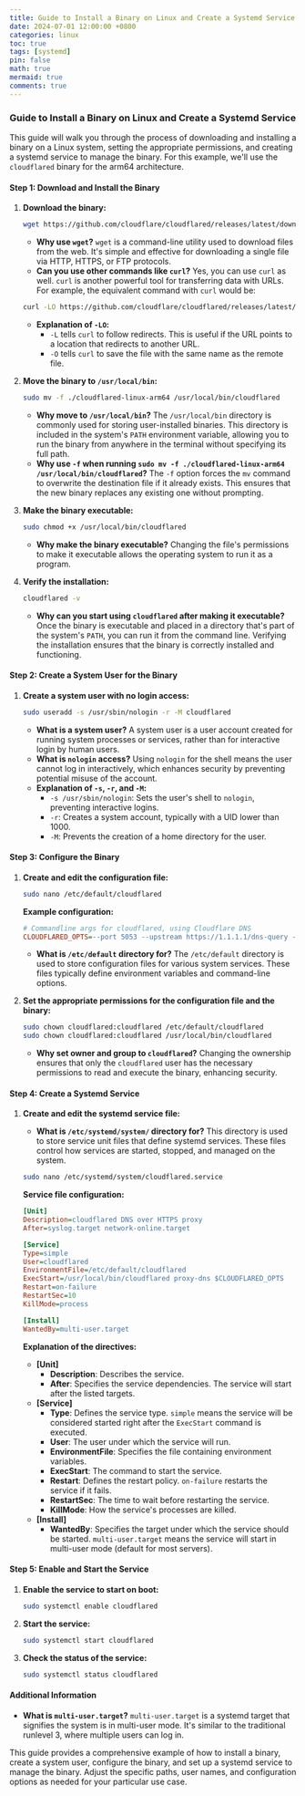 ```yaml
---
title: Guide to Install a Binary on Linux and Create a Systemd Service
date: 2024-07-01 12:00:00 +0800
categories: linux
toc: true
tags: [systemd]
pin: false
math: true
mermaid: true
comments: true
---
```



### Guide to Install a Binary on Linux and Create a Systemd Service

This guide will walk you through the process of downloading and installing a binary on a Linux system, setting the appropriate permissions, and creating a systemd service to manage the binary. For this example, we'll use the `cloudflared` binary for the arm64 architecture.

#### Step 1: Download and Install the Binary

1. **Download the binary:**
   ```bash
   wget https://github.com/cloudflare/cloudflared/releases/latest/download/cloudflared-linux-arm64
   ```
   
   - **Why use `wget`?**
     `wget` is a command-line utility used to download files from the web. It's simple and effective for downloading a single file via HTTP, HTTPS, or FTP protocols.
   - **Can you use other commands like `curl`?**
     Yes, you can use `curl` as well. `curl` is another powerful tool for transferring data with URLs. For example, the equivalent command with `curl` would be:
   ```bash
   curl -LO https://github.com/cloudflare/cloudflared/releases/latest/download/cloudflared-linux-arm64
   ```
     - **Explanation of `-LO`:**
       - `-L` tells `curl` to follow redirects. This is useful if the URL points to a location that redirects to another URL.
       - `-O` tells `curl` to save the file with the same name as the remote file.


3. **Move the binary to `/usr/local/bin`:**
   ```bash
   sudo mv -f ./cloudflared-linux-arm64 /usr/local/bin/cloudflared
   ```
   - **Why move to `/usr/local/bin`?**
     The `/usr/local/bin` directory is commonly used for storing user-installed binaries. This directory is included in the system's `PATH` environment variable, allowing you to run the binary from anywhere in the terminal without specifying its full path.
   - **Why use `-f` when running `sudo mv -f ./cloudflared-linux-arm64 /usr/local/bin/cloudflared`?**
     The `-f` option forces the `mv` command to overwrite the destination file if it already exists. This ensures that the new binary replaces any existing one without prompting.


5. **Make the binary executable:**
   ```bash
   sudo chmod +x /usr/local/bin/cloudflared
   ```
   
   - **Why make the binary executable?**
     Changing the file's permissions to make it executable allows the operating system to run it as a program.


6. **Verify the installation:**
   ```bash
   cloudflared -v
   ```
   
   - **Why can you start using `cloudflared` after making it executable?**
     Once the binary is executable and placed in a directory that's part of the system's `PATH`, you can run it from the command line. Verifying the installation ensures that the binary is correctly installed and functioning.



#### Step 2: Create a System User for the Binary

1. **Create a system user with no login access:**
   ```bash
   sudo useradd -s /usr/sbin/nologin -r -M cloudflared
   ```
   - **What is a system user?**
     A system user is a user account created for running system processes or services, rather than for interactive login by human users.
   - **What is `nologin` access?**
     Using `nologin` for the shell means the user cannot log in interactively, which enhances security by preventing potential misuse of the account.
   - **Explanation of `-s`, `-r`, and `-M`:**
     - `-s /usr/sbin/nologin`: Sets the user's shell to `nologin`, preventing interactive logins.
     - `-r`: Creates a system account, typically with a UID lower than 1000.
     - `-M`: Prevents the creation of a home directory for the user.


#### Step 3: Configure the Binary

1. **Create and edit the configuration file:**
   ```bash
   sudo nano /etc/default/cloudflared
   ```

   **Example configuration:**
   ```ini
   # Commandline args for cloudflared, using Cloudflare DNS
   CLOUDFLARED_OPTS=--port 5053 --upstream https://1.1.1.1/dns-query --upstream https://1.0.0.1/dns-query
   ```
   
   - **What is `/etc/default` directory for?**
     The `/etc/default` directory is used to store configuration files for various system services. These files typically define environment variables and command-line options.



3. **Set the appropriate permissions for the configuration file and the binary:**
   ```bash
   sudo chown cloudflared:cloudflared /etc/default/cloudflared
   sudo chown cloudflared:cloudflared /usr/local/bin/cloudflared
   ```
   - **Why set owner and group to `cloudflared`?**
     Changing the ownership ensures that only the `cloudflared` user has the necessary permissions to read and execute the binary, enhancing security.



#### Step 4: Create a Systemd Service

1. **Create and edit the systemd service file:**
   - **What is `/etc/systemd/system/` directory for?**
     This directory is used to store service unit files that define systemd services. These files control how services are started, stopped, and managed on the system.

   ```bash
   sudo nano /etc/systemd/system/cloudflared.service
   ```

   **Service file configuration:**

   ```ini
   [Unit]
   Description=cloudflared DNS over HTTPS proxy
   After=syslog.target network-online.target

   [Service]
   Type=simple
   User=cloudflared
   EnvironmentFile=/etc/default/cloudflared
   ExecStart=/usr/local/bin/cloudflared proxy-dns $CLOUDFLARED_OPTS
   Restart=on-failure
   RestartSec=10
   KillMode=process

   [Install]
   WantedBy=multi-user.target
   ```

   **Explanation of the directives:**
   - **[Unit]**
     - **Description**: Describes the service.
     - **After**: Specifies the service dependencies. The service will start after the listed targets.
   - **[Service]**
     - **Type**: Defines the service type. `simple` means the service will be considered started right after the `ExecStart` command is executed.
     - **User**: The user under which the service will run.
     - **EnvironmentFile**: Specifies the file containing environment variables.
     - **ExecStart**: The command to start the service.
     - **Restart**: Defines the restart policy. `on-failure` restarts the service if it fails.
     - **RestartSec**: The time to wait before restarting the service.
     - **KillMode**: How the service's processes are killed.
   - **[Install]**
     - **WantedBy**: Specifies the target under which the service should be started. `multi-user.target` means the service will start in multi-user mode (default for most servers).

#### Step 5: Enable and Start the Service

1. **Enable the service to start on boot:**

   ```bash
   sudo systemctl enable cloudflared
   ```

2. **Start the service:**

   ```bash
   sudo systemctl start cloudflared
   ```

3. **Check the status of the service:**

   ```bash
   sudo systemctl status cloudflared
   ```

#### Additional Information

- **What is `multi-user.target`?**
  `multi-user.target` is a systemd target that signifies the system is in multi-user mode. It's similar to the traditional runlevel 3, where multiple users can log in.


This guide provides a comprehensive example of how to install a binary, create a system user, configure the binary, and set up a systemd service to manage the binary. Adjust the specific paths, user names, and configuration options as needed for your particular use case.
